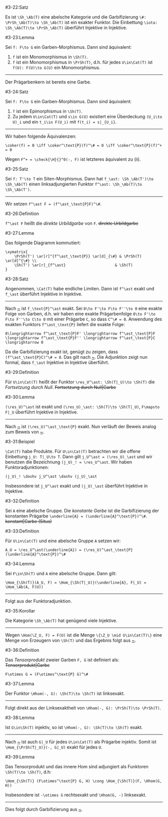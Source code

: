 #3-22:Satz

Es ist `\Sh_\Ab(T)` eine abelsche Kategorie und die Garbifizierung `\#: \PrSh_\Ab(T)\to \Sh_\Ab(T)` ist ein exakter Funktor. Die Einbettung `\iota: \Sh_\Ab(T)\to \PrSh_\Ab(T)` überführt Injektive in Injektive.

#3-23:Lemma

Sei `f: F\to G` ein Garben-Morphismus. Dann sind äquivalent:

1. `f` ist ein Monomorphismus in `\Sh(T)`.
2. `f` ist ein Monomorphismus in `\PrSh(T)`, d.h. für jedes `U\in\Cat(T)` ist `f(U): F(U)\to G(U)` ein Monomorphismus.

---

Der Prägarbenkern ist bereits eine Garbe.

#3-24:Satz

Sei `f: F\to G` ein Garben-Morphismus. Dann sind äquivalent:

1. `f` ist ein Epimorphismus in `\Sh(T)`.
2. Zu jedem `U\in\Cat(T)` und `s\in G(U)` existiert eine Überdeckung `(U_i\to U)_i` und ein `t_i\in F(U_i)` mit `f(t_i) = s|_{U_i}`.

---

Wir haben folgende Äquivalenzen:

    \coker(f) = 0 \iff \coker^\text{P}(f)^\# = 0 \iff \coker^\text{P}(f)^+ = 0

Wegen `F^+ = \check{\H}{}^0(-, F)` ist letzteres äquivalent zu (ii).

#3-25:Satz

Sei `f: T'\to T` ein Siten-Morphismus. Dann hat `f_\ast: \Sh_\Ab(T')\to \Sh_\Ab(T)` einen linksadjungierten Funktor `f^\ast: \Sh_\Ab(T)\to \Sh_\Ab(T')`.

---

Wir setzen `f^\ast F = (f^\ast_\text{P}F)^\#`.

#3-26:Definition

`f^\ast F` heißt die *direkte Urbildgarbe* von `F`. ~~direkte Urbildgarbe~~

#3-27:Lemma

Das folgende Diagramm kommutiert:

    \xymatrix{
        \PrSh(T') \ar[r]^{f^\ast_\text{P}} \ar[d]_{\#} & \PrSh(T) \ar[d]^{\#} \\
        \Sh(T') \ar[r]_{f^\ast}                      & \Sh(T)
    }

#3-28:Satz

Angenommen, `\Cat(T)` habe endliche Limiten. Dann ist `f^\ast` exakt und `f_\ast` überführt Injektive in Injektive.

---

Nach [~](#2-49) ist `f_\text{P}^\ast` exakt. Sei `0\to F'\to F\to F''\to 0` eine exakte Folge von Garben, d.h. wir haben eine exakte Prägarbenfolge `0\to F'\to F\to F''\to C\to 0` mit einer Prägarbe `C`, so dass `C^\# = 0`. Anwendung des exakten Funktors `f^\ast_\text{P}` liefert die exakte Folge:

    0\longrightarrow f^\ast_\text{P}F' \longrightarrow f^\ast_\text{P}F \longrightarrow f^\ast_\text{P}F'' \longrightarrow f^\ast_\text{P}C \longrightarrow 0

Da die Garbifizierung exakt ist, genügt zu zeigen, dass `(f^\ast_\text{P}C)^\# = 0`. Das gilt nach [~](#3-27). Die Adjunktion zeigt nun formal, dass `f_\ast` Injektive in Injektive überführt.

#3-29:Definition

Für `U\in\Cat(T)` heißt der Funktor `\res_U^\ast: \Sh(T|_U)\to \Sh(T)` die *Fortsetzung durch Null*. ~~Fortsetzung durch Null|Garbe~~

#3-30:Lemma

`(\res_U)^\ast` ist exakt und `(\res_U)_\ast: \Sh(T)\to \Sh(T|_U)`, `F\mapsto F|_U` überführt Injektive in Injektive.

---

Nach [~](#2-52) ist `(\res_U)^\ast_\text{P}` exakt. Nun verläuft der Beweis analog zum Beweis von [~](#3-28).

#3-31:Beispiel

`\Cat(T)` habe Produkte. Für `U\in\Cat(T)` betrachten wir die offene Einbettung `j_U: T|_U\to T`. Dann gilt `j_U^\ast = (\res_U)_\ast` und wir benutzen die Bezeichnung `(j_U)_! = \res_U^\ast`. Wir haben Funktoradjunktionen:

    (j_U)_! \dashv j_U^\ast \dashv (j_U)_\ast

Insbesondere ist `j_U^\ast` exakt und `(j_U)_\ast` überführt Injektive in Injektive.

#3-32:Definition

Sei `A` eine abelsche Gruppe. Die *konstante Garbe* ist die Garbifizierung der konstanten Prägarbe `\underline{A} = (\underline{A}^\text{P})^\#`. ~~konstant|Garbe (Situs)~~

#3-33:Definition

Für `U\in\Cat(T)` und eine abelsche Gruppe `A` setzen wir:

    A_U = \res_U^\ast(\underline{A}) = (\res_U)^\ast_\text{P} (\underline{A}^\text{P})^\#

#3-34:Lemma

Sei `F\in\Sh(T)` und `A` eine abelsche Gruppe. Dann gilt:

    \Hom_{\Sh(T)}(A_U, F) = \Hom_{\Sh(T|_U)}(\underline{A}, F|_U) = \Hom_\Ab(A, F(U))

---

Folgt aus der Funktoradjunktion.

#3-35:Korollar

Die Kategorie `\Sh_\Ab(T)` hat genügend viele Injektive.

---

Wegen `\Hom(\Z_U, F) = F(U)` ist die Menge `\{\Z_U \mid U\in\Cat(T)\}` eine Menge von Erzeugern von `\Sh(T)` und das Ergebnis folgt aus [~](#3-3).

#3-36:Definition

Das *Tensorprodukt* zweier Garben `F, G` ist definiert als: ~~Tensorprodukt|Garbe~~

    F\otimes G = (F\otimes^\text{P} G)^\#

#3-37:Lemma

Der Funktor `\Hhom(-, G): \Sh(T)\to \Sh(T)` ist linksexakt.

---

Folgt direkt aus der Linksexaktheit von `\Hhom(-, G): \PrSh(T)\to \PrSh(T)`.

#3-38:Lemma

Ist `G\in\Sh(T)` injektiv, so ist `\Hhom(-, G): \Sh(T)\to \Sh(T)` exakt.

---

Nach [~](#2-52) ist auch `G|_U` für jedes `U\in\Cat(T)` als Prägarbe injektiv. Somit ist `\Hom_{\PrSh(T|_U)}(-, G|_U)` exakt für jedes `U`.

#3-39:Lemma

Das Tensorprodukt und das innere Hom sind adjungiert als Funktoren `\Sh(T)\to \Sh(T)`, d.h:

    \Hom_{\Sh(T)} (F\otimes^\text{P} G, H) \cong \Hom_{\Sh(T)}(F, \Hhom(G, H))

Insbesondere ist `-\otimes G` rechtsexakt und `\Hhom(G, -)` linksexakt.

---

Dies folgt durch Garbifizierung aus [~](#2-62).
